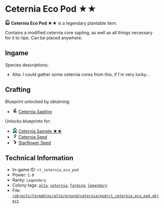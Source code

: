 # Ceternia Eco Pod ★★

<img src="https://raw.githubusercontent.com/Ceterai/Enternia/main/objects/farmables/alta/ground/ceternia/pod/icon.png" alt="Ceternia Eco Pod ★★ icon" loading="lazy" height="16px" width="auto" /> **Ceternia Eco Pod ★★** is a legendary plantable item.

Contains a modified ceternia core sapling, as well as all things necessary for it to ripe. Can be placed anywhere.

## Ingame

Species descriptions:

- Alta: I could gather some ceternia cores from this, if I'm very lucky...

## Crafting

Blueprint unlocked by obtaining:

- <img src="https://raw.githubusercontent.com/Ceterai/Enternia/main/objects/farmables/alta/ground/ceternia/sapling/icon.png" alt="Ceternia Sapling icon" loading="lazy" height="16px" width="auto" /> [Ceternia Sapling](https://ceterai.github.io/MyEnternia/Wiki/CeterniaSapling)

Unlocks blueprints for:

- <img src="https://raw.githubusercontent.com/Ceterai/Enternia/main/objects/alta/special/samples/ceternia/icon.png" alt="Ceternia Sample ★★ icon" loading="lazy" height="16px" width="auto" /> [Ceternia Sample ★★](https://ceterai.github.io/MyEnternia/Wiki/CeterniaSample)
- <img src="https://raw.githubusercontent.com/Ceterai/Enternia/main/objects/farmables/alta/ground/ceternia/icon.png" alt="Ceternia Seed icon" loading="lazy" height="16px" width="auto" /> [Ceternia Seed](https://ceterai.github.io/MyEnternia/Wiki/CeterniaSeed)
- <img src="https://raw.githubusercontent.com/Ceterai/Enternia/main/objects/farmables/alta/ground/stardust/icon.png" alt="Starflower Seed icon" loading="lazy" height="16px" width="auto" /> [Starflower Seed](https://ceterai.github.io/MyEnternia/Wiki/StarflowerSeed)

## Technical Information

- In-game ID: `ct_ceternia_eco_pod`
- Power: `1.0`
- Rarity: `Legendary`
- Colony tags: [`alta`](https://ceterai.github.io/MyEnternia/Wiki/Tags/Alta), [`ceternia`](https://ceterai.github.io/MyEnternia/Wiki/Tags/Ceternia), [`farming`](https://ceterai.github.io/MyEnternia/Wiki/Tags/Farming), [`legendary`](https://ceterai.github.io/MyEnternia/Wiki/Tags/Legendary)
- File: [`/objects/farmables/alta/ground/ceternia/pod/ct_ceternia_eco_pod.object`](https://github.com/Ceterai/Enternia/blob/main/objects/farmables/alta/ground/ceternia/pod/ct_ceternia_eco_pod.object)
